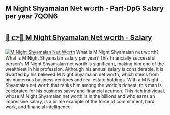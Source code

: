 ## M Night Shyamalan N𝚎t w𝚘rth - Part-DpG S𝚊lary per year 7QON6

# <h2><a href="http://gc28cjz.nevu.top/?p=M+Night+Shyamalan">🔗 👉🔴 M Night Shyamalan N𝚎t w𝚘rth - S𝚊lary</a></h2>

[![M Night Shyamalan N𝚎t W𝚘rth](https://i.imgur.com/Oavwk0R.jpeg)](http://gc28cjz.nevu.top/?p=M+Night+Shyamalan)
What is M Night Shyamalan n𝚎t w𝚘rth? What is M Night Shyamalan s𝚊lary per year?
This financially successful person's M Night Shyamalan net worth is significant, making him one of the wealthiest in his profession. Although his annual salary is considerable, it is dwarfed by his believed M Night Shyamalan net worth, which stems from his numerous business ventures and real estate holdings. With a M Night Shyamalan net worth that ranks him among the world's richest, this man is celebrated for his business savvy and financial acumen. This rich individual, whose M Night Shyamalan net worth is in the billions and who earns an impressive salary, is a prime example of the force of commitment, hard work, and financial intelligence.
